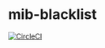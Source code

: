 # mib-blacklist

[![CircleCI](https://circleci.com/gh/NennoMP/mib-blacklist.svg?style=svg)](https://app.circleci.com/pipelines/github/NennoMP/mib-blacklist)
